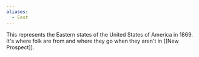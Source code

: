 ```yaml
---
aliases:
  - East
---
```

This represents the Eastern states of the United States of America in 1869. It's where folk are from and where they go when they aren't in [[New Prospect]].